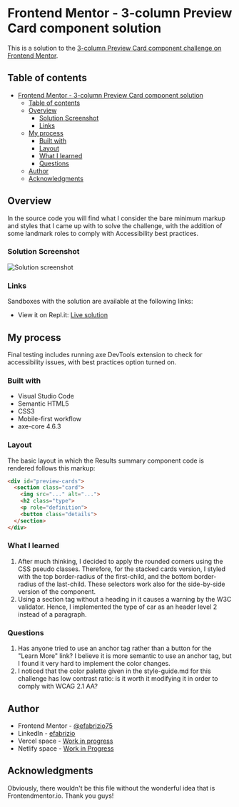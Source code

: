 # Frontend Mentor - 3-column Preview Card component solution

This is a solution to the [3-column Preview Card component challenge on Frontend Mentor](https://www.frontendmentor.io/challenges/3column-preview-card-component-pH92eAR2-/hub).

## Table of contents

- [Frontend Mentor - 3-column Preview Card component solution](#frontend-mentor---3-column-preview-card-component-solution)
  - [Table of contents](#table-of-contents)
  - [Overview](#overview)
    - [Solution Screenshot](#solution-screenshot)
    - [Links](#links)
  - [My process](#my-process)
    - [Built with](#built-with)
    - [Layout](#layout)
    - [What I learned](#what-i-learned)
    - [Questions](#questions)
  - [Author](#author)
  - [Acknowledgments](#acknowledgments)

## Overview

In the source code you will find what I consider the bare minimum markup and styles that I came up with to solve the challenge, with the addition of some landmark roles to comply with Accessibility best practices.

### Solution Screenshot

![Solution screenshot](./solution_1.png)

### Links

Sandboxes with the solution are available at the following links:

- View it on Repl.it: [Live solution](https://fem3-column-card-component.emanuelef75.repl.co)

## My process

Final testing includes running axe DevTools extension to check for accessibility issues, with best practices option turned on.

### Built with

- Visual Studio Code
- Semantic HTML5
- CSS3
- Mobile-first workflow
- axe-core 4.6.3

### Layout

The basic layout in which the Results summary component code is rendered follows this markup:

```html
<div id="preview-cards">
  <section class="card">
    <img src="..." alt="...">
    <h2 class="type">
    <p role="definition">
    <button class="details">
  </section>
</div>
```

### What I learned

1. After much thinking, I decided to apply the rounded corners using the CSS pseudo classes. Therefore, for the stacked cards version, I styled with the top border-radius of the first-child, and the bottom border-radius of the last-child. These selectors work also for the side-by-side version of the component.
2. Using a section tag without a heading in it causes a warning by the W3C validator. Hence, I implemented the type of car as an header level 2 instead of a paragraph.

### Questions

1. Has anyone tried to use an anchor tag rather than a button for the "Learn More" link? I believe it is more semantic to use an anchor tag, but I found it very hard to implement the color changes.
2. I noticed that the color palette given in the style-guide.md for this challenge has low contrast ratio: is it worth it modifying it in order to comply with WCAG 2.1 AA?

## Author

- Frontend Mentor - [@efabrizio75](https://www.frontendmentor.io/profile/efabrizio75)
- LinkedIn - [efabrizio](https://www.linkedin.com/in/efabrizio/)
- Vercel space - [Work in progress](https://vercel-tmpl-react.vercel.app/)
- Netlify space - [Work in Progress](https://factotum-jammming.netlify.app/)

## Acknowledgments

Obviously, there wouldn't be this file without the wonderful idea that is Frontendmentor.io. Thank you guys!

